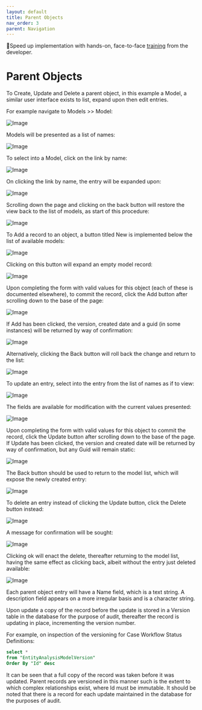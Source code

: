 ```yaml
---
layout: default
title: Parent Objects
nav_order: 3
parent: Navigation
---
```


🚀Speed up implementation with hands-on, face-to-face [training](https://www.jube.io/training) from the developer.

# Parent Objects

To Create,  Update and Delete a parent object, in this example a Model,  a similar user interface exists to list, expand upon then edit entries.  

For example navigate to Models >> Model: 

![Image](ModelsMenuItem.png)

Models will be presented as a list of names:

![Image](ListOfModels.png)

To select into a Model,  click on the link by name:

![Image](LinkToClickIntoMenu.png)

On clicking the link by name, the entry will be expanded upon:

![Image](ExpandedModel.png)

Scrolling down the page and clicking on the back button will restore the view back to the list of models, as start of this procedure:

![Image](ClickingBack.png)

To Add a record to an object, a button titled New is implemented below the list of available models:

![Image](NewModelButton.png)

Clicking on this button will expand an empty model record:

![Image](EmptyModel.png)

Upon completing the form with valid values for this object (each of these is documented elsewhere), to commit the record,  click the Add button after scrolling down to the base of the page:

![Image](AddButtonForModel.png)

If Add has been clicked,  the version,  created date and a guid (in some instances) will be returned by way of confirmation:

![Image](ModelAdded.png)

Alternatively,  clicking the Back button will roll back the change and return to the list:

![Image](BackButtonToRollback.png)

To update an entry, select into the entry from the list of names as if to view:

![Image](LinkToClickIntoMenu.png)

The fields are available for modification with the current values presented:

![Image](UpdatingModelValues.png)

Upon completing the form with valid values for this object to commit the record,  click the Update button after scrolling down to the base of the page. If Update has been clicked,  the version and created date will be returned by way of confirmation, but any Guid will remain static:

![Image](ModelAdded.png)

The Back button should be used to return to the model list,  which will expose the newly created entry:

![Image](NewEntryInModelList.png)

To delete an entry instead of clicking the Update button, click the Delete button instead:

![Image](DeleteButtonForModel.png)

A message for confirmation will be sought:

![Image](ConfirmDelete.png)

Clicking ok will enact the delete,  thereafter returning to the model list,  having the same effect as clicking back, albeit without the entry just deleted available:

![Image](ModelsMenuItem.png)

Each parent object entry will have a Name field, which is a text string.  A description field appears on a more irregular basis and is a character string.

Upon update a copy of the record before the update is stored in a Version table in the database for the purpose of audit, thereafter the record is updating in place,  incrementing the version number.

For example,  on inspection of the versioning for Case Workflow Status Definitions:
```sql
select *
from "EntityAnalysisModelVersion"
Order By "Id" desc
```

It can be seen that a full copy of the record was taken before it was updated.  Parent records are versioned in this manner such is the extent to which complex relationships exist, where Id must be immutable. It should be noted that there is a record for each update maintained in the database for the purposes of audit.